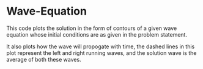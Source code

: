 # Wave-Equation

This code plots the solution in the form of contours of a given wave equation whose initial
conditions are as given in the problem statement.

It also plots how the wave will propogate with time, the dashed lines in
this plot represent the left and right running waves, and the solution wave
is the average of both these waves.

